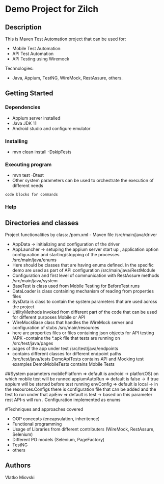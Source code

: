 # Demo Project for Zilch

## Description

This is Maven Test Automation project that can be used for:
- Mobile Test Automation
- API Test Automation
- API Testing using Wiremock

Technologies:

- Java, Appium, TestNG, WireMock, RestAssure, others.
## Getting Started

### Dependencies

* Appium server installed
* Java JDK 11
* Android studio and configure emulator


### Installing

* mvn clean install -DskipTests

### Executing program

* mvn test -Dtest<testclassname>
* Other system parameters can be used to orchestrate the execution of different needs

```
code blocks for commands
```

### Help

## Directories and classes

Project functionalities by class:
/pom.xml - Maven file
/src/main/java/driver
- AppData -> initializing and configuration of the driver
- AppLauncher -> setuping the appium server start up , application option configuration and starting/stopping of the processes
/src/main/java/enums
- Here should be classes that are having enums defined. In the specific demo are used as part of API configuration
/src/main/java/RestModule
- Configuration and first level of communication with RestAssure methods
/src/main/java/system
- BaseTest is class used from Mobile Testing for BeforeTest runs
- DataLoader is class containing mechanism of reading from properties files
- SysData is class to contain the system parameters that are used across the project
- UtilityMethods invoked from different part of the code that can be used for different purposes Mobile or API
- WireMockBase class that handles the WireMock server and configuration of stubs
/src/main/resources
- here are properties files or files containing json objects for API testing
/APK -contains the *.apk file that tests are running on
/src/test/java/pages
- pages of the app under test
/src/test/java/endpoints
- contains different classes for different endpoint paths
/src/test/java/tests
DemoApiTests contains API and Mocking test examples
DemoMobileTests contains Mobile Tests

##System parameters
mobilePlatform => default is android -> platfor(OS) on which mobile test will be runned
appiumAutoRun => default is false -> if true appium will be started before test running
envConfig => default is local -> in the resources.Configs there is configuration file that can be added and the test to run under that
apiEnv => default is test -> based on this parameter rest API-s will run . Configuration implemented as enums

#Techniques and approaches covered
- OOP concepts (encapsulation, inheritence)
- Functional programming
- Usage of Libraries from different contributers (WireMock, RestAssure, Selenium)
- Different PO models (Selenium, PageFactory)
- TestNG
- others

## Authors

Vlatko Miovski
